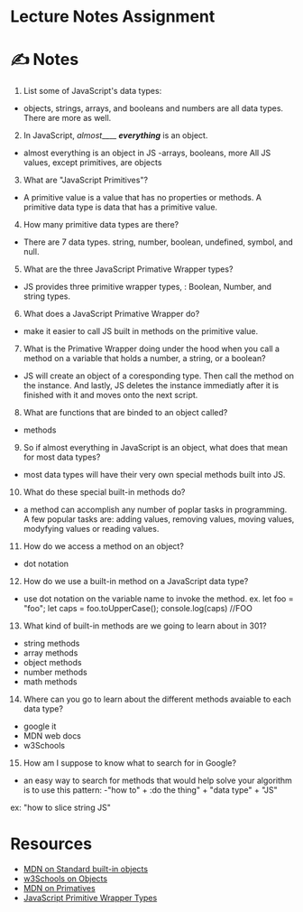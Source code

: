 # Lecture Notes Assignment

# ✍️ Notes
1. List some of JavaScript's data types:
  - objects, strings, arrays, and booleans and numbers are all data types. There are more as well. 

2. In JavaScript, _almost_____ _____everything_____ is an object.
  - almost everything is an object in JS
  -arrays, booleans, more
  All JS values, except primitives, are objects

3. What are "JavaScript Primitives"?
  - A primitive value is a value that has no properties or methods. A primitive data type is data that has a primitive value. 

4. How many primitive data types are there?
  - There are 7 data types. string, number, boolean, undefined, symbol, and null.

5. What are the three JavaScript Primative Wrapper types?
  - JS provides three primitive wrapper types, : Boolean, Number, and string types. 

6. What does a JavaScript Primative Wrapper do?
  - make it easier to call JS built in methods on the primitive value. 

7. What is the Primative Wrapper doing under the hood when you call a method on a variable that holds a number, a string, or a boolean?
  - JS will create an object of a coresponding type. Then call the method on the instance. And lastly, JS deletes the instance immediatly after it is finished with it and moves onto the next script. 

8. What are functions that are binded to an object called?
  - methods

9. So if almost everything in JavaScript is an object, what does that mean for most data types?
  - most data types will have their very own special methods built into JS. 

10. What do these special built-in methods do?
  - a method can accomplish any number of poplar tasks in programming. A few popular tasks are: adding values, removing values, moving values, modyfying values or reading values. 

11. How do we access a method on an object?
  - dot notation

12. How do we use a built-in method on a JavaScript data type?
  - use dot notation on the variable name to invoke the method. 
  ex. let foo = "foo";
  let caps = foo.toUpperCase();
  console.log(caps) //FOO

13. What kind of built-in methods are we going to learn about in 301?
  -  string methods
  - array methods
  - object methods
  - number methods
  - math methods

14. Where can you go to learn about the different methods avaiable to each data type?
  - google it
  - MDN web docs
  - w3Schools

15. How am I suppose to know what to search for in Google?
  - an easy way to search for methods that would help solve your algorithm is to use this pattern: 
  -"how to" + :do the thing" + "data type" + "JS"

  ex: "how to slice string JS"

# Resources
- [MDN on Standard built-in objects](https://developer.mozilla.org/en-US/docs/Web/JavaScript/Reference/Global_Objects)
- [w3Schools on Objects](https://www.w3schools.com/js/js_object_definition.asp)
- [MDN on Primatives](https://developer.mozilla.org/en-US/docs/Glossary/Primitive)
- [JavaScript Primitive Wrapper Types](https://www.javascripttutorial.net/javascript-primitive-wrapper-types/)